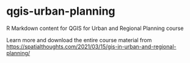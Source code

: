 # qgis-urban-planning
R Markdown content for QGIS for Urban and Regional Planning course

Learn more and download the entire course material from https://spatialthoughts.com/2021/03/15/gis-in-urban-and-regional-planning/

